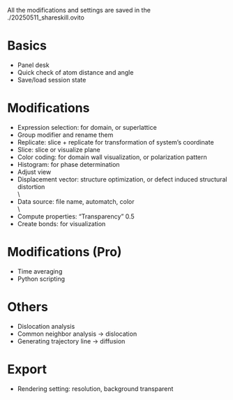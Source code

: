 All the modifications and settings are saved in the ./20250511_shareskill.ovito


# Basics
- Panel desk
- Quick check of atom distance and angle
- Save/load session state


# Modifications
- Expression selection: for domain, or superlattice
- Group modifier and rename them
- Replicate: slice + replicate for transformation of system’s coordinate
- Slice: slice or visualize plane
- Color coding: for domain wall visualization, or polarization pattern
- Histogram: for phase determination
- Adjust view
- Displacement vector: structure optimization, or defect induced structural distortion
\
\
- Data source: file name, automatch, color
\
\
- Compute properties: “Transparency” 0.5
- Create bonds: for visualization


# Modifications (Pro)
- Time averaging
- Python scripting


# Others
- Dislocation analysis
- Common neighbor analysis →  dislocation
- Generating trajectory line →  diffusion


# Export
- Rendering setting: resolution, background transparent
